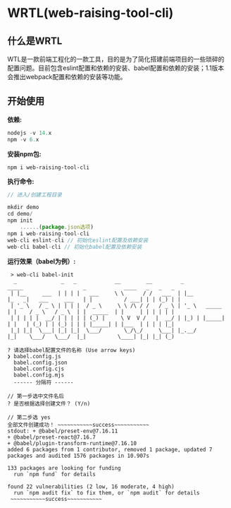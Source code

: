 # WRTL(web-raising-tool-cli)



## 什么是WRTL

WTL是一款前端工程化的一款工具，目的是为了简化搭建前端项目的一些琐碎的配置问题。目前包含eslint配置和依赖的安装、babel配置和依赖的安装；1.1版本会推出webpack配置和依赖的安装等功能。



## 开始使用

**依赖:**

```javascript
nodejs -v 14.x
npm -v 6.x
```



**安装npm包:**

```
npm i web-raising-tool-cli
```



**执行命令:**

```javascript
// 进入/创建工程目录

mkdir demo
cd demo/
npm init
	......(package.json选项)
npm i web-raising-tool-cli
web-cli eslint-cli // 初始化eslint配置及依赖安装
web-cli babel-cli // 初始化babel配置及依赖安装
```



**运行效果（babel为例）:**

```
 > web-cli babel-init
  _              _   _            __        __         _               _____                   _            ____   _   _   _
 | |__     ___  | | | |   ___     \ \      / /   ___  | |__           |_   _|   ___     ___   | |          / ___| | | (_) | |
 | '_ \   / _ \ | | | |  / _ \     \ \ /\ / /   / _ \ | '_ \   _____    | |    / _ \   / _ \  | |  _____  | |     | | | | | |
 | | | | |  __/ | | | | | (_) |     \ V  V /   |  __/ | |_) | |_____|   | |   | (_) | | (_) | | | |_____| | |___  | | | | |_|
 |_| |_|  \___| |_| |_|  \___/       \_/\_/     \___| |_.__/            |_|    \___/   \___/  |_|          \____| |_| |_| (_)

? 请选择babel配置文件的名称 (Use arrow keys)
❯ babel.config.js
  babel.config.json
  babel.config.cjs
  babel.config.mjs
  ------ 分隔符 ------
  
// 第一步选中文件名后  
? 是否根据选择创建文件？ (Y/n)  
  
// 第二步选 yes
全部文件创建成功！ ~~~~~~~~~~~success~~~~~~~~~~~
stdout: + @babel/preset-env@7.16.11
+ @babel/preset-react@7.16.7
+ @babel/plugin-transform-runtime@7.16.10
added 6 packages from 1 contributor, removed 1 package, updated 7 packages and audited 1576 packages in 10.907s

133 packages are looking for funding
  run `npm fund` for details

found 22 vulnerabilities (2 low, 16 moderate, 4 high)
  run `npm audit fix` to fix them, or `npm audit` for details
 ~~~~~~~~~~~success~~~~~~~~~~~
  
```

